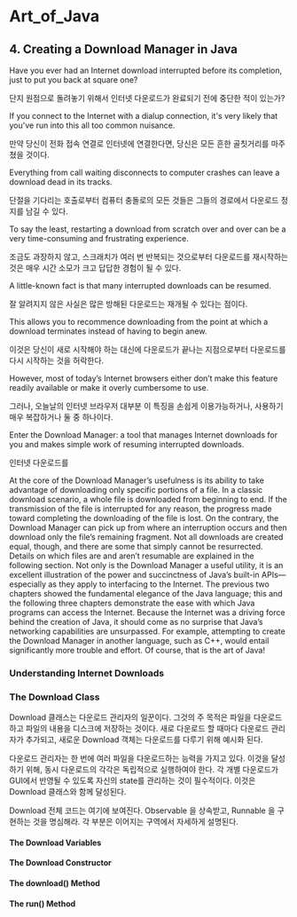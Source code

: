 # **Art_of_Java**

## **4. Creating a Download Manager in Java**

Have you ever had an Internet download interrupted before its completion, just to put you back at square one?

단지 원점으로 돌려놓기 위해서 인터넷 다운로드가 완료되기 전에 중단한 적이 있는가?

If you connect to the Internet with a dialup connection, it's very likely that you've run into this all too common nuisance.

만약 당신이 전화 접속 연결로 인터넷에 연결한다면, 당신은 모든 흔한 골칫거리를 마주쳤을 것이다.

Everything from call waiting disconnects to computer crashes can leave a download dead in its tracks.

단절을 기다리는 호출로부터 컴퓨터 충돌로의 모든 것들은 그들의 경로에서 다운로드 정지를 남길 수 있다.

To say the least, restarting a download from scratch over and over can be a very time-consuming and frustrating experience.

조금도 과장하지 않고, 스크래치가 여러 번 반복되는 것으로부터 다운로드를 재시작하는 것은 매우 시간 소모가 크고 답답한 경험이 될 수 있다.

A little-known fact is that many interrupted downloads can be resumed.

잘 알려지지 않은 사실은 많은 방해된 다운로드는 재개될 수 있다는 점이다.

This allows you to recommence downloading from the point at which a download terminates instead of having to begin anew.

이것은 당신이 새로 시작해야 하는 대신에 다운로드가 끝나는 지점으로부터 다운로드를 다시 시작하는 것을 허락한다.

However, most of today’s Internet browsers either don’t make this feature
readily available or make it overly cumbersome to use.

그러나, 오늘날의 인터넷 브라우저 대부분 이 특징을 손쉽게 이용가능하거나, 사용하기 매우 복잡하거나 둘 중 하나이다.

Enter the Download Manager: a tool that manages Internet downloads for you and makes simple work of resuming interrupted downloads.

인터넷 다운로드를

At the core of the Download Manager’s usefulness is its ability to take advantage of
downloading only specific portions of a file. In a classic download scenario, a whole file
is downloaded from beginning to end. If the transmission of the file is interrupted for any
reason, the progress made toward completing the downloading of the file is lost. On the
contrary, the Download Manager can pick up from where an interruption occurs and then
download only the file’s remaining fragment. Not all downloads are created equal, though,
and there are some that simply cannot be resurrected. Details on which files are and aren’t
resumable are explained in the following section.
Not only is the Download Manager a useful utility, it is an excellent illustration of the power
and succinctness of Java’s built-in APIs—especially as they apply to interfacing to the Internet.
The previous two chapters showed the fundamental elegance of the Java language; this and
the following three chapters demonstrate the ease with which Java programs can access the
Internet. Because the Internet was a driving force behind the creation of Java, it should come
as no surprise that Java’s networking capabilities are unsurpassed. For example, attempting
to create the Download Manager in another language, such as C++, would entail significantly
more trouble and effort. Of course, that is the art of Java!

### Understanding Internet Downloads

### The Download Class

Download 클래스는 다운로드 관리자의 일꾼이다.
그것의 주 목적은 파일을 다운로드하고 파일의 내용을 디스크에 저장하는 것이다.
새로 다운로드 할 때마다 다운로드 관리자가 추가되고, 새로운 Download 객체는 다운로드를 다루기 위해 예시화 된다.

다운로드 관리자는 한 번에 여러 파일을 다운로드하는 능력을 가지고 있다.
이것을 달성하기 위해, 동시 다운로드의 각각은 독립적으로 실행하여야 한다.
각 개별 다운로드가 GUI에서 반영될 수 있도록 자신의 state를 관리하는 것이 필수적이다.
이것은 Download 클래스와 함께 달성된다.

Download 전체 코드는 여기에 보여진다.
Observable 을 상속받고, Runnable 을 구현하는 것을 명심해라.
각 부분은 이어지는 구역에서 자세하게 설명된다.

#### The Download Variables

#### The Download Constructor

#### The download() Method

#### The run() Method

